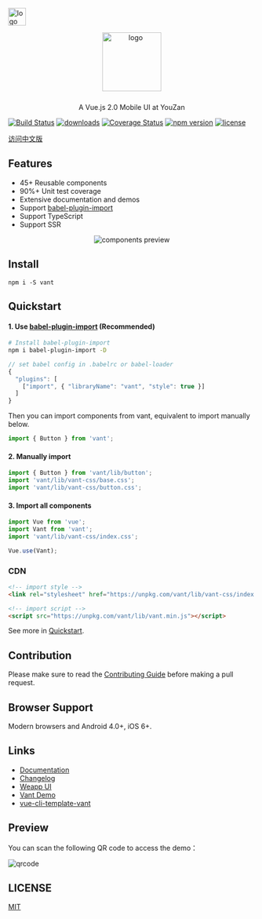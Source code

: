 <p>
    <a href="https://github.com/youzan/"><img alt="logo" width="36px" src="https://img.yzcdn.cn/public_files/2017/02/09/e84aa8cbbf7852688c86218c1f3bbf17.png" alt="youzan">
    </a>
</p>
<p align="center">
    <img alt="logo" src="https://img.yzcdn.cn/public_files/2017/12/18/fd78cf6bb5d12e2a119d0576bedfd230.png" width="120" style="margin-bottom: 10px;">
</p>

<p align="center">A Vue.js 2.0 Mobile UI at YouZan</p>

[![Build Status](https://travis-ci.org/youzan/vant.svg?branch=master)](https://travis-ci.org/youzan/vant) 
[![downloads](https://img.shields.io/npm/dt/vant.svg)](https://www.npmjs.com/package/vant) 
[![Coverage Status](https://img.shields.io/codecov/c/github/youzan/vant/dev.svg)](https://codecov.io/github/youzan/vant?branch=dev)
[![npm version](https://img.shields.io/npm/v/vant.svg?style=flat)](https://www.npmjs.com/package/vant) 
[![license](https://img.shields.io/npm/l/vant.svg)](https://www.npmjs.com/package/vant)
 
[访问中文版](./README.zh-CN.md)

## Features

- 45+ Reusable components
- 90%+ Unit test coverage
- Extensive documentation and demos
- Support [babel-plugin-import](https://github.com/ant-design/babel-plugin-import)
- Support TypeScript
- Support SSR

<p align="center">
  <img alt="components preview" src="https://img.yzcdn.cn/public_files/2017/12/05/95f5ee7524b7845abb2f51803a01d65e.png">
</p >

## Install

```shell
npm i -S vant
```
 
## Quickstart

#### 1. Use [babel-plugin-import](https://github.com/ant-design/babel-plugin-import) (Recommended)
```bash
# Install babel-plugin-import
npm i babel-plugin-import -D
```

```js
// set babel config in .babelrc or babel-loader
{
  "plugins": [
    ["import", { "libraryName": "vant", "style": true }]
  ]
}
```

Then you can import components from vant, equivalent to import manually below.

```js
import { Button } from 'vant';
```

#### 2. Manually import

```js
import { Button } from 'vant/lib/button';
import 'vant/lib/vant-css/base.css';
import 'vant/lib/vant-css/button.css';
```
 
#### 3. Import all components

```js
import Vue from 'vue';
import Vant from 'vant';
import 'vant/lib/vant-css/index.css';

Vue.use(Vant);
```

### CDN

```html
<!-- import style -->
<link rel="stylesheet" href="https://unpkg.com/vant/lib/vant-css/index.css" />

<!-- import script -->
<script src="https://unpkg.com/vant/lib/vant.min.js"></script>
```

See more in [Quickstart](https://www.youzanyun.com/zanui/vant#/en-US/component/quickstart).
 
## Contribution
Please make sure to read the [Contributing Guide](./.github/CONTRIBUTING.md) before making a pull request.

## Browser Support
Modern browsers and Android 4.0+, iOS 6+.

## Links
- [Documentation](https://www.youzanyun.com/zanui/vant)
- [Changelog](https://www.youzanyun.com/zanui/vant#/en-US/component/changelog)
- [Weapp UI](https://github.com/youzan/zanui-weapp)
- [Vant Demo](https://github.com/youzan/vant-demo)
- [vue-cli-template-vant](https://github.com/youzan/vue-cli-template-vant) 
 
## Preview
You can scan the following QR code to access the demo：

![qrcode](https://img.yzcdn.cn/v2/image/youzanyun/zanui/pc/zanui_vue_mobile_preview_03.png)
 
## LICENSE

[MIT](https://zh.wikipedia.org/wiki/MIT%E8%A8%B1%E5%8F%AF%E8%AD%89)
